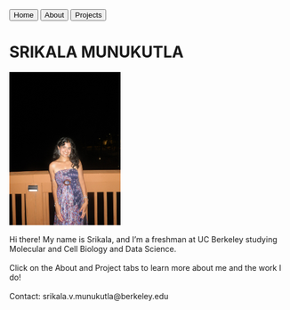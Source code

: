 <!DOCTYPE html>
<html>
<body>
<button> Home </button>
<button> About </button>
<button> Projects </button>
<h1><b> SRIKALA MUNUKUTLA </b></h1>
<img
    src = "Images (GitHub)/me.jpg"
    alt = "my picture"
    width = "200"
    height = "275"
    class = "my-picture"
    />
<p> Hi there! My name is Srikala, and I’m a freshman at UC Berkeley studying Molecular and Cell Biology and Data Science. <br> <br>
Click on the About and Project tabs to learn more about me and the work I do! <br> <br>
Contact: srikala.v.munukutla@berkeley.edu </p>
</body>
</html>